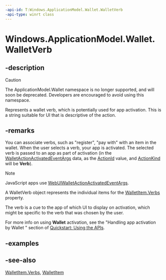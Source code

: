 ```yaml
---
-api-id: T:Windows.ApplicationModel.Wallet.WalletVerb
-api-type: winrt class
---
```


<!-- Class syntax.
public class WalletVerb : Windows.ApplicationModel.Wallet.IWalletVerb
-->

# Windows.ApplicationModel.Wallet.WalletVerb

## -description
> [!CAUTION]
> The ApplicationModel.Wallet namespace is no longer supported, and will soon be deprecated. Developers are encouraged to avoid using this namespace.

Represents a wallet verb, which is potentially used for app activation. This is a string suitable for UI that is descriptive of the action.

## -remarks
You can associate verbs, such as "register", "pay with" with an item in the wallet. When the user selects a verb, your app is activated. The selected verb is passed to an app as part of activation (in the [WalletActionActivatedEventArgs](../windows.applicationmodel.activation/walletactionactivatedeventargs.md) data, as the [ActionId](../windows.applicationmodel.activation/walletactionactivatedeventargs_actionid.md) value, and [ActionKind](../windows.applicationmodel.activation/walletactionactivatedeventargs_actionkind.md) will be **Verb**).

> [!NOTE]
> JavaScript apps use [WebUIWalletActionActivatedEventArgs](../windows.ui.webui/webuiwalletactionactivatedeventargs.md).

A WalletVerb object represents the individual items for the [WalletItem.Verbs](walletitem_verbs.md) property.

The verb is a cue to the app of which UI to display on activation, which might be specific to the verb that was chosen by the user.

For more info on using **Wallet** activation, see the "Handling app activation by Wallet " section of [Quickstart: Using the   APIs](/previous-versions/windows/apps/dn631257(v=win.10)).

## -examples

## -see-also
[WalletItem.Verbs](walletitem_verbs.md), [WalletItem](walletitem.md)
